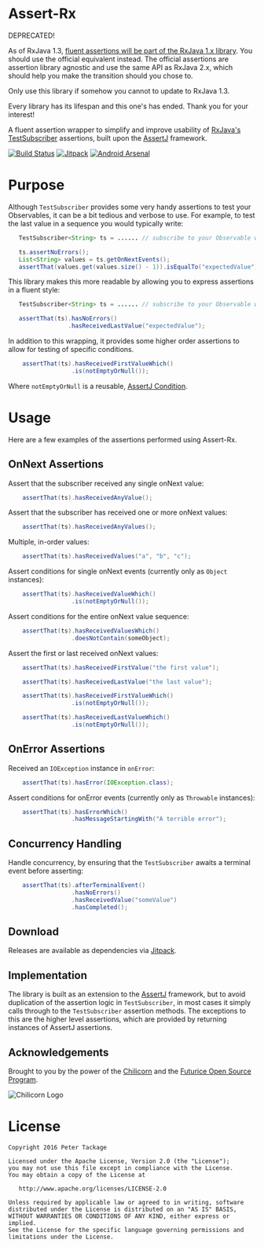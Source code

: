 Assert-Rx
=========

DEPRECATED!

As of RxJava 1.3, [fluent assertions will be part of the RxJava 1.x library](https://github.com/ReactiveX/RxJava/pull/4777/). You should use the official equivalent instead. The official assertions are assertion library agnostic and use the same API as RxJava 2.x, which should help you make the transition should you chose to. 

Only use this library if somehow you cannot to update to RxJava 1.3. 

Every library has its lifespan and this one's has ended. Thank you for your interest!

A fluent assertion wrapper to simplify and improve usability of [RxJava's TestSubscriber](http://reactivex.io/RxJava/javadoc/rx/observers/TestSubscriber.html) assertions, built upon the [AssertJ](https://joel-costigliola.github.io/assertj/) framework.

[![Build Status](https://travis-ci.org/peter-tackage/assert-rx.svg?branch=master)](https://travis-ci.org/peter-tackage/assert-rx)
[![Jitpack](https://jitpack.io/v/peter-tackage/assert-rx.svg)](https://jitpack.io/#peter-tackage/assert-rx)
[![Android Arsenal](https://img.shields.io/badge/Android%20Arsenal-assert--rx-brightgreen.svg?style=flat)](http://android-arsenal.com/details/1/4069)
# Purpose

Although `TestSubscriber` provides some very handy assertions to test your Observables, it  can be a bit tedious and verbose to use. For example, to test the last value in a sequence you would typically write:

  ```java
     TestSubscriber<String> ts = ...... // subscribe to your Observable with TestSubscriber

     ts.assertNoErrors();
     List<String> values = ts.getOnNextEvents();
     assertThat(values.get(values.size() - 1)).isEqualTo("expectedValue");
  ```

This library makes this more readable by allowing you to express assertions in a fluent style:

 ```java
    TestSubscriber<String> ts = ...... // subscribe to your Observable with TestSubscriber

    assertThat(ts).hasNoErrors()
                  .hasReceivedLastValue("expectedValue");
 ```

In addition to this wrapping, it provides some higher order assertions to allow for testing of specific conditions.

 ```java
     assertThat(ts).hasReceivedFirstValueWhich()
                   .is(notEmptyOrNull());
 ```
Where `notEmptyOrNull` is a reusable, [AssertJ Condition](https://joel-costigliola.github.io/assertj/assertj-core-conditions.html).

# Usage

Here are a few examples of the assertions performed using Assert-Rx.

## OnNext Assertions

Assert that the subscriber received any single onNext value:

```java
    assertThat(ts).hasReceivedAnyValue();
```

Assert that the subscriber has received one or more onNext values:

```java
    assertThat(ts).hasReceivedAnyValues();
```

Multiple, in-order values:

```java
    assertThat(ts).hasReceivedValues("a", "b", "c");
```

Assert conditions for single onNext events (currently only as `Object` instances):

```java
    assertThat(ts).hasReceivedValueWhich()
                  .is(notEmptyOrNull());
```

Assert conditions for the entire onNext value sequence:

```java
    assertThat(ts).hasReceivedValuesWhich()
                  .doesNotContain(someObject);
```

Assert the first or last received onNext values:

```java
    assertThat(ts).hasReceivedFirstValue("the first value");
```

```java
    assertThat(ts).hasReceivedLastValue("the last value");
```

```java
    assertThat(ts).hasReceivedFirstValueWhich()
                  .is(notEmptyOrNull());
```

```java
    assertThat(ts).hasReceivedLastValueWhich()
                  .is(notEmptyOrNull());
```

## OnError Assertions

Received an `IOException` instance in `onError`:

```java
    assertThat(ts).hasError(IOException.class);
```


Assert conditions for onError events (currently only as `Throwable` instances):

```java
    assertThat(ts).hasErrorWhich()
                  .hasMessageStartingWith("A terrible error");
```

## Concurrency Handling

Handle concurrency, by ensuring that the `TestSubscriber` awaits a terminal event before asserting:

```java
    assertThat(ts).afterTerminalEvent()
                  .hasNoErrors()
                  .hasReceivedValue("someValue")
                  .hasCompleted();
```

Download
--------

Releases are available as dependencies via [Jitpack](https://jitpack.io/#peter-tackage/assert-rx/0.9.8).

Implementation
--------------

The library is built as an extension to the [AssertJ](https://joel-costigliola.github.io/assertj/) framework, but to avoid duplication of the assertion logic in
`TestSubscriber`, in most cases it simply calls through to the `TestSubscriber` assertion methods.
The exceptions to this are the higher level assertions, which are provided by returning instances of AssertJ assertions.

Acknowledgements
----------------

Brought to you by the power of the [Chilicorn](http://spiceprogram.org/chilicorn-history/) and the [Futurice Open Source Program](http://spiceprogram.org/).

![Chilicorn Logo](https://raw.githubusercontent.com/futurice/spiceprogram/gh-pages/assets/img/logo/chilicorn_no_text-256.png)

License
=======

    Copyright 2016 Peter Tackage

    Licensed under the Apache License, Version 2.0 (the "License");
    you may not use this file except in compliance with the License.
    You may obtain a copy of the License at

       http://www.apache.org/licenses/LICENSE-2.0

    Unless required by applicable law or agreed to in writing, software
    distributed under the License is distributed on an "AS IS" BASIS,
    WITHOUT WARRANTIES OR CONDITIONS OF ANY KIND, either express or implied.
    See the License for the specific language governing permissions and
    limitations under the License.

